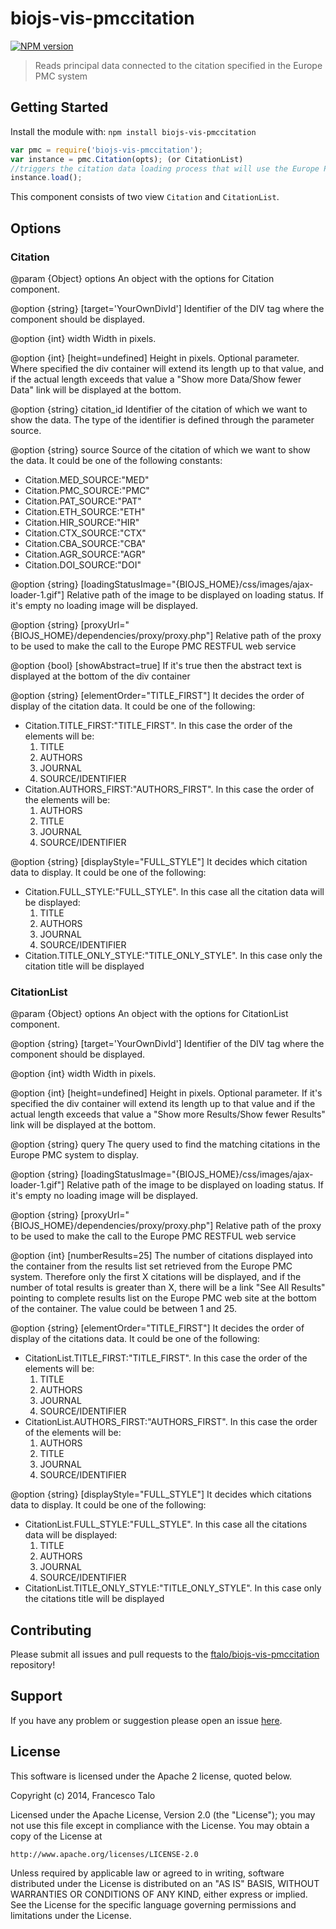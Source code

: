 # biojs-vis-pmccitation

[![NPM version](http://img.shields.io/npm/v/biojs-vis-pmccitation.svg)](https://www.npmjs.org/package/biojs-vis-pmccitation) 

> Reads principal data connected to the citation specified in the Europe PMC system 

## Getting Started
Install the module with: `npm install biojs-vis-pmccitation`

```javascript
var pmc = require('biojs-vis-pmccitation');
var instance = pmc.Citation(opts); (or CitationList)
//triggers the citation data loading process that will use the Europe PMC RESTFUL Web service
instance.load();
```

This component consists of two view `Citation` and `CitationList`.

## Options

### Citation

@param {Object} options An object with the options for Citation component.
   
@option {string} [target='YourOwnDivId']
   Identifier of the DIV tag where the component should be displayed.
   
@option {int} width 
   Width in pixels.
   
@option {int} [height=undefined] 
   Height in pixels. Optional parameter. 
   Where specified the div container will extend its length up to that value, and
   if the actual length exceeds that value a "Show more Data/Show fewer Data" link will be displayed at the bottom.    
   
@option {string} citation_id
   Identifier of the citation of which we want to show the data. 
   The type of the identifier is defined through the parameter source.

@option {string} source
    Source of the citation of which we want to show the data. It could be one of the following constants: 
    <ul>
       <li> Citation.MED_SOURCE:"MED"</li>
       <li> Citation.PMC_SOURCE:"PMC"</li>
       <li> Citation.PAT_SOURCE:"PAT"</li>
       <li> Citation.ETH_SOURCE:"ETH"</li>
       <li> Citation.HIR_SOURCE:"HIR"</li>
       <li> Citation.CTX_SOURCE:"CTX"</li>
       <li> Citation.CBA_SOURCE:"CBA"</li>
       <li> Citation.AGR_SOURCE:"AGR"</li>
       <li> Citation.DOI_SOURCE:"DOI"</li>
    </ul>
    

@option {string} [loadingStatusImage="{BIOJS_HOME}/css/images/ajax-loader-1.gif"] 
   Relative path of the image to be displayed on loading status. If it's empty no loading image will be displayed.
   
@option {string} [proxyUrl="{BIOJS_HOME}/dependencies/proxy/proxy.php"] 
   Relative path of the proxy to be used to make the call to the Europe PMC RESTFUL web service    
 
@option {bool} [showAbstract=true] 
	  If it's true then the abstract text is displayed at the bottom of the div container

@option {string} [elementOrder="TITLE_FIRST"] 
	  It decides the order of display of the citation data. It could be one of the following:
<ul>
     <li>Citation.TITLE_FIRST:"TITLE_FIRST".  
         In this case the order of the elements will be:
         <ol>
      	    <li>TITLE</li>
      	    <li>AUTHORS</li>
      	    <li>JOURNAL</li>
      	    <li>SOURCE/IDENTIFIER</li>
        </ol>
      </li>
      <li>Citation.AUTHORS_FIRST:"AUTHORS_FIRST". 
      In this case the order of the elements will be:
      <ol>
            <li>AUTHORS</li>
            <li>TITLE</li>
            <li>JOURNAL</li>
            <li>SOURCE/IDENTIFIER</li>
      	</ol>
      </li>
</ul>

@option {string} [displayStyle="FULL_STYLE"] 
It decides which citation data to display. It could be one of the following:
<ul>
     <li>Citation.FULL_STYLE:"FULL_STYLE".  
         In this case all the citation data will be displayed:
         <ol>
      	    <li>TITLE</li>
            <li>AUTHORS</li>
            <li>JOURNAL</li>
            <li>SOURCE/IDENTIFIER</li>
         </ol>
      </li>
      <li>Citation.TITLE_ONLY_STYLE:"TITLE_ONLY_STYLE". 
      In this case only the citation title will be displayed
      </li>
 </ul>
 	
 
### CitationList

@param {Object} options An object with the options for CitationList component.
   
@option {string} [target='YourOwnDivId']
   Identifier of the DIV tag where the component should be displayed.
   
@option {int} width
   Width in pixels.
   
@option {int} [height=undefined] 
   Height in pixels. Optional parameter. 
   If it's specified the div container will extend its length up to that value and
   if the actual length exceeds that value a "Show more Results/Show fewer Results" link will be displayed at the bottom.    
   
@option {string} query 
    The query used to find the matching citations in the Europe PMC system to display.

@option {string} [loadingStatusImage="{BIOJS_HOME}/css/images/ajax-loader-1.gif"] 
   Relative path of the image to be displayed on loading status. If it's empty no loading image will be displayed.

@option {string} [proxyUrl="{BIOJS_HOME}/dependencies/proxy/proxy.php"] 
   Relative path of the proxy to be used to make the call to the Europe PMC RESTFUL web service    
   
@option {int} [numberResults=25] 
	  The number of citations displayed into the container from the results list set retrieved from the Europe PMC system. Therefore only the first X citations will be displayed,
   and if the number of total results is greater than X, there will be a link "See All Results" pointing to complete results list
   on the Europe PMC web site at the bottom of the container. The value could be between 1 and 25.

@option {string} [elementOrder="TITLE_FIRST"] 
	  It decides the order of display of the citations data. It could be one of the following:
<ul>
     <li>CitationList.TITLE_FIRST:"TITLE_FIRST".  
         In this case the order of the elements will be:
         <ol>
      	    <li>TITLE</li>
            <li>AUTHORS</li>
            <li>JOURNAL</li>
            <li>SOURCE/IDENTIFIER</li>
         </ol>
      </li>
      <li>CitationList.AUTHORS_FIRST:"AUTHORS_FIRST". 
      In this case the order of the elements will be:
         <ol>
      	    <li>AUTHORS</li>
            <li>TITLE</li>
            <li>JOURNAL</li>
            <li>SOURCE/IDENTIFIER</li>
         </ol>
      </li>
</ul>

@option {string} [displayStyle="FULL_STYLE"] 
It decides which citations data to display. It could be one of the following:

 <ul>
     <li>CitationList.FULL_STYLE:"FULL_STYLE".  
         In this case all the citations data will be displayed:
         <ol>
      	    <li>TITLE</li>
            <li>AUTHORS</li>
            <li>JOURNAL</li>
            <li>SOURCE/IDENTIFIER</li>
         </ol>
      </li>
      <li>CitationList.TITLE_ONLY_STYLE:"TITLE_ONLY_STYLE". 
      In this case only the citations title will be displayed
      </li>
 </ul>
	

## Contributing

Please submit all issues and pull requests to the [ftalo/biojs-vis-pmccitation](http://github.com/ftalo/biojs-vis-pmccitation) repository!

## Support
If you have any problem or suggestion please open an issue [here](https://github.com/ftalo/biojs-vis-pmccitation/issues).

## License 


This software is licensed under the Apache 2 license, quoted below.

Copyright (c) 2014, Francesco Talo

Licensed under the Apache License, Version 2.0 (the "License"); you may not
use this file except in compliance with the License. You may obtain a copy of
the License at

    http://www.apache.org/licenses/LICENSE-2.0

Unless required by applicable law or agreed to in writing, software
distributed under the License is distributed on an "AS IS" BASIS, WITHOUT
WARRANTIES OR CONDITIONS OF ANY KIND, either express or implied. See the
License for the specific language governing permissions and limitations under
the License.
